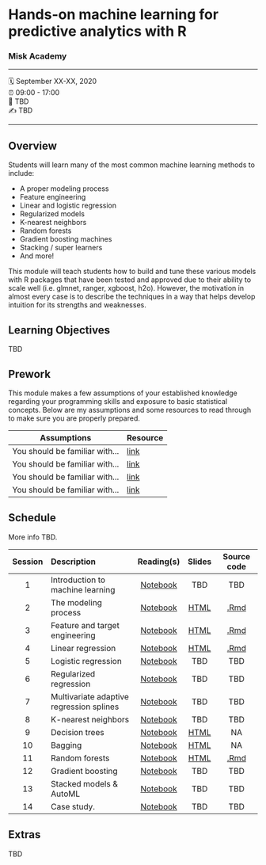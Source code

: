 Hands-on machine learning for predictive analytics with R
================

### Misk Academy

-----

:spiral_calendar: September XX-XX, 2020  
:alarm_clock:     09:00 - 17:00  
:hotel:           TBD  
:writing_hand:    TBD

-----

## Overview

Students will learn many of the most common machine learning methods to include:

-	A proper modeling process 
-	Feature engineering
-	Linear and logistic regression 
-	Regularized models 
-	K-nearest neighbors 
-	Random forests 
-	Gradient boosting machines 
-	Stacking / super learners 
-	And more!

This module will teach students how to build and tune these various models with R packages that have been tested and approved due to their ability to scale well (i.e. glmnet, ranger, xgboost, h2o). However, the motivation in almost every case is to describe the techniques in a way that helps develop intuition for its strengths and weaknesses. 

## Learning Objectives

TBD

## Prework

This module makes a few assumptions of your established knowledge regarding your programming skills and exposure to basic statistical concepts. Below are my assumptions and some resources to read through to make sure you are properly prepared.

| Assumptions                       | Resource      
| --------------------------------- | ------------- |
| You should be familiar with...    | [link](https://github.com/misk-data-science/misk-homl) | 
| You should be familiar with...    | [link](https://github.com/misk-data-science/misk-homl) | 
| You should be familiar with...    | [link](https://github.com/misk-data-science/misk-homl) | 
| You should be familiar with...    | [link](https://github.com/misk-data-science/misk-homl) | 


## Schedule

More info TBD.

| Session       | Description                          | Reading(s)    | Slides        | Source code             
| :-----------: | :----------------------------------- | :-----------: | :-----------: | :-----------: |
| 1             | Introduction to machine learning     | [Notebook](https://misk-data-science.github.io/misk-homl/docs/01-introduction.nb.html)  | TBD  | TBD   |
| 2             | The modeling process                 | [Notebook](https://misk-data-science.github.io/misk-homl/docs/02-modeling-process.nb.html)  | [HTML](https://misk-data-science.github.io/misk-homl/docs/02-modeling-process-slides.html)  | [.Rmd](https://github.com/misk-data-science/misk-homl/blob/master/materials/R/02-modeling-process.Rmd)   |
| 3             | Feature and target engineering       | [Notebook](https://misk-data-science.github.io/misk-homl/docs/03-engineering.nb.html)  | [HTML](https://misk-data-science.github.io/misk-homl/docs/03-engineering-slides.html)  | [.Rmd](https://github.com/misk-data-science/misk-homl/blob/master/materials/R/03-feature-engineering.Rmd) |
| 4             | Linear regression                    | [Notebook](https://misk-data-science.github.io/misk-homl/docs/04-linear-regression.nb.html)  | [HTML](https://misk-data-science.github.io/misk-homl/docs/04-linear-regression-slides.html)  | [.Rmd](https://github.com/misk-data-science/misk-homl/blob/master/materials/R/04-linear-regression.Rmd) |
| 5             | Logistic regression                  | [Notebook](https://misk-data-science.github.io/misk-homl/docs/05-logistic-regression.nb.html)  | TBD  | TBD   |
| 6             | Regularized regression               | [Notebook](https://misk-data-science.github.io/misk-homl/docs/06-regularized-regression.nb.html)  | TBD  | TBD   |
| 7             | Multivariate adaptive regression splines | [Notebook](https://misk-data-science.github.io/misk-homl/docs/07-mars.nb.html)  | TBD  | TBD   |
| 8             | K-nearest neighbors                  | [Notebook](https://misk-data-science.github.io/misk-homl/docs/08-knn.nb.html)  | TBD  | TBD   |
| 9             | Decision trees                       | [Notebook](https://misk-data-science.github.io/misk-homl/docs/09-decision-trees.nb.html)  | [HTML](file:///Users/b294776/Desktop/Workspace/Projects/misk/misk-homl/docs/09-dt-bagging-rf-slides.html#1)  | NA   |
| 10            | Bagging                              | [Notebook](https://misk-data-science.github.io/misk-homl/docs/10-bagging.nb.html)  | [HTML](file:///Users/b294776/Desktop/Workspace/Projects/misk/misk-homl/docs/09-dt-bagging-rf-slides.html#28)  | NA   |
| 11            | Random forests                       | [Notebook](https://misk-data-science.github.io/misk-homl/docs/11-random-forests.nb.html)  | [HTML](file:///Users/b294776/Desktop/Workspace/Projects/misk/misk-homl/docs/09-dt-bagging-rf-slides.html#36)  | [.Rmd](https://github.com/misk-data-science/misk-homl/blob/master/materials/R/11-random-forests.Rmd)   |
| 12            | Gradient boosting                    | [Notebook](https://misk-data-science.github.io/misk-homl/docs/12-gbm.nb.html)  | TBD  | TBD   |
| 13            | Stacked models & AutoML              | [Notebook](https://misk-data-science.github.io/misk-homl/docs/13-stacked.nb.html)  | TBD  | TBD   |
| 14            | Case study.                          | [Notebook]()  | TBD  | TBD   |


## Extras

TBD
